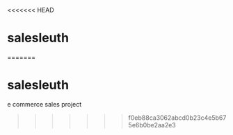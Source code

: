 <<<<<<< HEAD
# salesleuth
=======
# salesleuth
e commerce sales project
>>>>>>> f0eb88ca3062abcd0b23c4e5b675e6b0be2aa2e3
